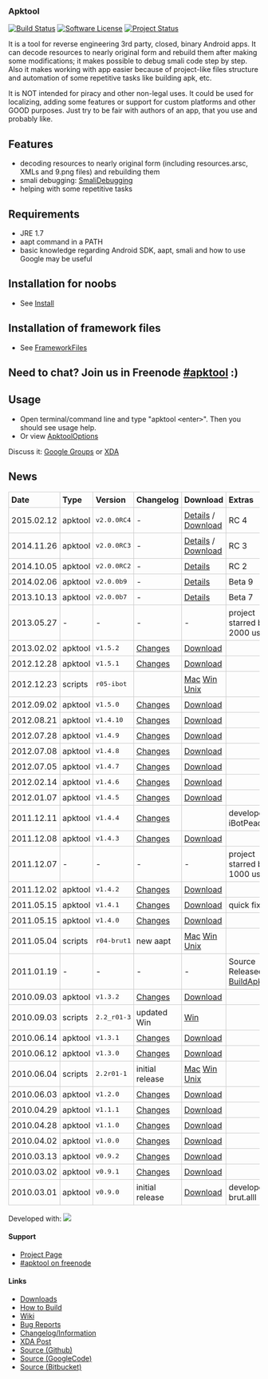 ### Apktool

[![Build Status](https://travis-ci.org/iBotPeaches/Apktool.svg?branch=master)](https://travis-ci.org/iBotPeaches/Apktool)
[![Software License](https://img.shields.io/badge/license-Apache%202.0-brightgreen.svg)](https://github.com/iBotPeaches/Apktool/blob/master/LICENSE)
[![Project Status](http://stillmaintained.com/iBotPeaches/Apktool.png)](http://stillmaintained.com/iBotPeaches/Apktool)

It is a tool for reverse engineering 3rd party, closed, binary Android apps. It can decode resources to nearly original form and rebuild them after making some modifications; it makes possible to debug smali code step by step. Also it makes working with app easier because of project-like files structure and automation of some repetitive tasks like building apk, etc.

It is NOT intended for piracy and other non-legal uses. It could be used for localizing, adding some features or support for custom platforms and other GOOD purposes. Just try to be fair with authors of an app, that you use and probably like.

<h2><a name="Features"></a>Features<a href="#Features" class="section_anchor"></a></h2><ul><li>decoding resources to nearly original form (including resources.arsc, XMLs and 9.png files) and rebuilding them </li><li>smali debugging: <a href="/p/android-apktool/wiki/SmaliDebugging">SmaliDebugging</a> </li><li>helping with some repetitive tasks </li></ul><h2><a name="Requirements"></a>Requirements<a href="#Requirements" class="section_anchor"></a></h2><ul><li>JRE 1.7 </li><li>aapt command in a PATH </li><li>basic knowledge regarding Android SDK, aapt, smali and how to use Google may be useful </li></ul><h2><a name="Installation_for_noobs"></a>Installation for noobs<a href="#Installation_for_noobs" class="section_anchor"></a></h2><ul><li>See <a href="/p/android-apktool/wiki/Install">Install</a> </li></ul><h2><a name="Installation_of_framework_files"></a>Installation of framework files<a href="#Installation_of_framework_files" class="section_anchor"></a></h2><ul><li>See <a href="/p/android-apktool/wiki/FrameworkFiles">FrameworkFiles</a> </li></ul><h2><a name="Need_to_chat?_Join_us_in_Freenode_:)"></a>Need to chat? Join us in Freenode <a href="http://webchat.freenode.net/?channels=apktool" rel="nofollow">#apktool</a> :)<a href="#Need_to_chat?_Join_us_in_Freenode_:)" class="section_anchor"></a></h2><h2><a name="Usage"></a>Usage<a href="#Usage" class="section_anchor"></a></h2><ul><li>Open terminal/command line and type &quot;apktool <tt>&lt;</tt>enter<tt>&gt;</tt>&quot;. Then you should see usage help. </li><li>Or view <a href="/p/android-apktool/wiki/ApktoolOptions">ApktoolOptions</a> </li></ul><p>Discuss it: <a href="http://groups.google.com/group/apktool" rel="nofollow">Google Groups</a> or <a href="http://forum.xda-developers.com/showthread.php?t=1755243" rel="nofollow">XDA</a> </p><h2><a name="News"></a>News<a href="#News" class="section_anchor"></a></h2><p><table class="wikitable"><tr><td style="border: 1px solid #ccc; padding: 5px;"> <strong>Date</strong> </td><td style="border: 1px solid #ccc; padding: 5px;"> <strong>Type</strong> </td><td style="border: 1px solid #ccc; padding: 5px;"> <strong>Version</strong> </td><td style="border: 1px solid #ccc; padding: 5px;"> <strong>Changelog</strong> </td><td style="border: 1px solid #ccc; padding: 5px;"> <strong>Download</strong> </td><td style="border: 1px solid #ccc; padding: 5px;"> <strong>Extras</strong> </td></tr> <tr><td style="border: 1px solid #ccc; padding: 5px;"> 2015.02.12 </td><td style="border: 1px solid #ccc; padding: 5px;"> apktool </td><td style="border: 1px solid #ccc; padding: 5px;"> <tt>v2.0.0RC4</tt> </td><td style="border: 1px solid #ccc; padding: 5px;"> - </td><td style="border: 1px solid #ccc; padding: 5px;"> <a href="http://connortumbleson.com/2015/02/12/apktool-2-0-0-rc4-released/" rel="nofollow">Details</a> / <a href="https://bitbucket.org/iBotPeaches/apktool/downloads/apktool_2.0.0rc4.jar" rel="nofollow">Download</a> </td><td style="border: 1px solid #ccc; padding: 5px;"> RC 4 </td></tr> <tr><td style="border: 1px solid #ccc; padding: 5px;"> 2014.11.26 </td><td style="border: 1px solid #ccc; padding: 5px;"> apktool </td><td style="border: 1px solid #ccc; padding: 5px;"> <tt>v2.0.0RC3</tt> </td><td style="border: 1px solid #ccc; padding: 5px;"> - </td><td style="border: 1px solid #ccc; padding: 5px;"> <a href="http://connortumbleson.com/2014/11/27/apktool-rc3-released/" rel="nofollow">Details</a> / <a href="https://bitbucket.org/iBotPeaches/apktool/downloads/apktool_2.0.0rc3.jar" rel="nofollow">Download</a> </td><td style="border: 1px solid #ccc; padding: 5px;"> RC 3 </td></tr> <tr><td style="border: 1px solid #ccc; padding: 5px;"> 2014.10.05 </td><td style="border: 1px solid #ccc; padding: 5px;"> apktool </td><td style="border: 1px solid #ccc; padding: 5px;"> <tt>v2.0.0RC2</tt> </td><td style="border: 1px solid #ccc; padding: 5px;"> - </td><td style="border: 1px solid #ccc; padding: 5px;"> <a href="http://connortumbleson.com/2014/10/05/apktool-2-0-0-rc2-released/" rel="nofollow">Details</a> </td><td style="border: 1px solid #ccc; padding: 5px;"> RC 2 </td></tr> <tr><td style="border: 1px solid #ccc; padding: 5px;"> 2014.02.06 </td><td style="border: 1px solid #ccc; padding: 5px;"> apktool </td><td style="border: 1px solid #ccc; padding: 5px;"> <tt>v2.0.0b9</tt> </td><td style="border: 1px solid #ccc; padding: 5px;"> - </td><td style="border: 1px solid #ccc; padding: 5px;"> <a href="http://connortumbleson.com/2014/02/06/apktool-2-0-0-beta-9-released/" rel="nofollow">Details</a> </td><td style="border: 1px solid #ccc; padding: 5px;"> Beta 9 </td></tr> <tr><td style="border: 1px solid #ccc; padding: 5px;"> 2013.10.13 </td><td style="border: 1px solid #ccc; padding: 5px;"> apktool </td><td style="border: 1px solid #ccc; padding: 5px;"> <tt>v2.0.0b7</tt> </td><td style="border: 1px solid #ccc; padding: 5px;"> - </td><td style="border: 1px solid #ccc; padding: 5px;"> <a href="http://connortumbleson.com/2013/10/13/apktool-2-0-0-beta-7-released/" rel="nofollow">Details</a> </td><td style="border: 1px solid #ccc; padding: 5px;"> Beta 7 </td></tr> <tr><td style="border: 1px solid #ccc; padding: 5px;"> 2013.05.27 </td><td style="border: 1px solid #ccc; padding: 5px;"> - </td><td style="border: 1px solid #ccc; padding: 5px;"> - </td><td style="border: 1px solid #ccc; padding: 5px;"> - </td><td style="border: 1px solid #ccc; padding: 5px;"> - </td><td style="border: 1px solid #ccc; padding: 5px;"> project starred by 2000 users! </td></tr> <tr><td style="border: 1px solid #ccc; padding: 5px;"> 2013.02.02 </td><td style="border: 1px solid #ccc; padding: 5px;"> apktool </td><td style="border: 1px solid #ccc; padding: 5px;"> <tt>v1.5.2</tt> </td><td style="border: 1px solid #ccc; padding: 5px;"> <a href="http://code.google.com/p/android-apktool/wiki/Changelog#1.5.2" rel="nofollow">Changes</a> </td><td style="border: 1px solid #ccc; padding: 5px;"> <a href="http://code.google.com/p/android-apktool/downloads/detail?name=apktool1.5.2.tar.bz2" rel="nofollow">Download</a></td><td style="border: 1px solid #ccc; padding: 5px;"> </td></tr> <tr><td style="border: 1px solid #ccc; padding: 5px;"> 2012.12.28 </td><td style="border: 1px solid #ccc; padding: 5px;"> apktool </td><td style="border: 1px solid #ccc; padding: 5px;"> <tt>v1.5.1</tt> </td><td style="border: 1px solid #ccc; padding: 5px;"> <a href="http://code.google.com/p/android-apktool/wiki/Changelog#1.5.1" rel="nofollow">Changes</a> </td><td style="border: 1px solid #ccc; padding: 5px;"> <a href="http://code.google.com/p/android-apktool/downloads/detail?name=apktool1.5.1.tar.bz2" rel="nofollow">Download</a></td><td style="border: 1px solid #ccc; padding: 5px;"> </td></tr> <tr><td style="border: 1px solid #ccc; padding: 5px;"> 2012.12.23 </td><td style="border: 1px solid #ccc; padding: 5px;"> scripts </td><td style="border: 1px solid #ccc; padding: 5px;"> <tt>r05-ibot</tt> </td><td style="border: 1px solid #ccc; padding: 5px;">  </td><td style="border: 1px solid #ccc; padding: 5px;"><a href="http://code.google.com/p/android-apktool/downloads/detail?name=apktool-install-macosx-r05-ibot.tar.bz2" rel="nofollow">Mac</a> <a href="http://code.google.com/p/android-apktool/downloads/detail?name=apktool-install-windows-r05-ibot.tar.bz2" rel="nofollow">Win</a> <a href="http://code.google.com/p/android-apktool/downloads/detail?name=apktool-install-linux-r05-ibot.tar.bz2" rel="nofollow">Unix</a> </td><td style="border: 1px solid #ccc; padding: 5px;">  </td></tr> <tr><td style="border: 1px solid #ccc; padding: 5px;"> 2012.09.02 </td><td style="border: 1px solid #ccc; padding: 5px;"> apktool </td><td style="border: 1px solid #ccc; padding: 5px;"> <tt>v1.5.0</tt> </td><td style="border: 1px solid #ccc; padding: 5px;"> <a href="http://code.google.com/p/android-apktool/wiki/Changelog#1.5.0" rel="nofollow">Changes</a> </td><td style="border: 1px solid #ccc; padding: 5px;"> <a href="http://code.google.com/p/android-apktool/downloads/detail?name=apktool1.5.0.tar.bz2" rel="nofollow">Download</a></td><td style="border: 1px solid #ccc; padding: 5px;"> </td></tr> <tr><td style="border: 1px solid #ccc; padding: 5px;"> 2012.08.21 </td><td style="border: 1px solid #ccc; padding: 5px;"> apktool </td><td style="border: 1px solid #ccc; padding: 5px;"> <tt>v1.4.10</tt> </td><td style="border: 1px solid #ccc; padding: 5px;"> <a href="http://code.google.com/p/android-apktool/wiki/Changelog#1.4.9" rel="nofollow">Changes</a> </td><td style="border: 1px solid #ccc; padding: 5px;"> <a href="http://code.google.com/p/android-apktool/downloads/detail?name=apktool1.4.9.tar.bz2" rel="nofollow">Download</a></td><td style="border: 1px solid #ccc; padding: 5px;"> </td></tr> <tr><td style="border: 1px solid #ccc; padding: 5px;"> 2012.07.28 </td><td style="border: 1px solid #ccc; padding: 5px;"> apktool </td><td style="border: 1px solid #ccc; padding: 5px;"> <tt>v1.4.9</tt> </td><td style="border: 1px solid #ccc; padding: 5px;"> <a href="http://code.google.com/p/android-apktool/wiki/Changelog#1.4.8" rel="nofollow">Changes</a> </td><td style="border: 1px solid #ccc; padding: 5px;"> <a href="http://code.google.com/p/android-apktool/downloads/detail?name=apktool1.4.8.tar.bz2" rel="nofollow">Download</a></td><td style="border: 1px solid #ccc; padding: 5px;"> </td></tr> <tr><td style="border: 1px solid #ccc; padding: 5px;"> 2012.07.08 </td><td style="border: 1px solid #ccc; padding: 5px;"> apktool </td><td style="border: 1px solid #ccc; padding: 5px;"> <tt>v1.4.8</tt> </td><td style="border: 1px solid #ccc; padding: 5px;"> <a href="http://code.google.com/p/android-apktool/wiki/Changelog#1.4.8" rel="nofollow">Changes</a> </td><td style="border: 1px solid #ccc; padding: 5px;"> <a href="http://code.google.com/p/android-apktool/downloads/detail?name=apktool1.4.8.tar.bz2" rel="nofollow">Download</a></td><td style="border: 1px solid #ccc; padding: 5px;"> </td></tr> <tr><td style="border: 1px solid #ccc; padding: 5px;"> 2012.07.05 </td><td style="border: 1px solid #ccc; padding: 5px;"> apktool </td><td style="border: 1px solid #ccc; padding: 5px;"> <tt>v1.4.7</tt> </td><td style="border: 1px solid #ccc; padding: 5px;"> <a href="http://code.google.com/p/android-apktool/wiki/Changelog#1.4.7" rel="nofollow">Changes</a> </td><td style="border: 1px solid #ccc; padding: 5px;"> <a href="http://code.google.com/p/android-apktool/downloads/detail?name=apktool1.4.7.tar.bz2" rel="nofollow">Download</a></td><td style="border: 1px solid #ccc; padding: 5px;"> </td></tr> <tr><td style="border: 1px solid #ccc; padding: 5px;"> 2012.02.14 </td><td style="border: 1px solid #ccc; padding: 5px;"> apktool </td><td style="border: 1px solid #ccc; padding: 5px;"> <tt>v1.4.6</tt> </td><td style="border: 1px solid #ccc; padding: 5px;"> <a href="http://code.google.com/p/android-apktool/wiki/Changelog#1.4.6" rel="nofollow">Changes</a> </td><td style="border: 1px solid #ccc; padding: 5px;"> <a href="http://code.google.com/p/android-apktool/downloads/detail?name=apktool1.4.6.tar.bz2" rel="nofollow">Download</a></td><td style="border: 1px solid #ccc; padding: 5px;"> </td></tr> <tr><td style="border: 1px solid #ccc; padding: 5px;"> 2012.01.07 </td><td style="border: 1px solid #ccc; padding: 5px;"> apktool </td><td style="border: 1px solid #ccc; padding: 5px;"> <tt>v1.4.5</tt> </td><td style="border: 1px solid #ccc; padding: 5px;"> <a href="http://code.google.com/p/android-apktool/wiki/Changelog#1.4.5" rel="nofollow">Changes</a> </td><td style="border: 1px solid #ccc; padding: 5px;"> <a href="http://code.google.com/p/android-apktool/downloads/detail?name=apktool1.4.5.tar.bz2" rel="nofollow">Download</a></td><td style="border: 1px solid #ccc; padding: 5px;"> </td></tr> <tr><td style="border: 1px solid #ccc; padding: 5px;"> 2011.12.11 </td><td style="border: 1px solid #ccc; padding: 5px;"> apktool </td><td style="border: 1px solid #ccc; padding: 5px;"> <tt>v1.4.4</tt> </td><td style="border: 1px solid #ccc; padding: 5px;"> <a href="http://code.google.com/p/android-apktool/wiki/Changelog#1.4.4" rel="nofollow">Changes</a> </td><td style="border: 1px solid #ccc; padding: 5px;"> </td><td style="border: 1px solid #ccc; padding: 5px;"> developer: iBotPeaches </td></tr> <tr><td style="border: 1px solid #ccc; padding: 5px;"> 2011.12.08 </td><td style="border: 1px solid #ccc; padding: 5px;"> apktool </td><td style="border: 1px solid #ccc; padding: 5px;"> <tt>v1.4.3</tt> </td><td style="border: 1px solid #ccc; padding: 5px;"> <a href="http://code.google.com/p/android-apktool/wiki/Changelog#1.4.3" rel="nofollow">Changes</a> </td><td style="border: 1px solid #ccc; padding: 5px;"> <a href="http://code.google.com/p/android-apktool/downloads/detail?name=apktool1.4.3.tar.bz2" rel="nofollow">Download</a></td><td style="border: 1px solid #ccc; padding: 5px;"> </td></tr> <tr><td style="border: 1px solid #ccc; padding: 5px;"> 2011.12.07 </td><td style="border: 1px solid #ccc; padding: 5px;"> - </td><td style="border: 1px solid #ccc; padding: 5px;"> - </td><td style="border: 1px solid #ccc; padding: 5px;"> - </td><td style="border: 1px solid #ccc; padding: 5px;"> - </td><td style="border: 1px solid #ccc; padding: 5px;"> project starred by 1000 users! </td></tr> <tr><td style="border: 1px solid #ccc; padding: 5px;"> 2011.12.02 </td><td style="border: 1px solid #ccc; padding: 5px;"> apktool </td><td style="border: 1px solid #ccc; padding: 5px;"> <tt>v1.4.2</tt> </td><td style="border: 1px solid #ccc; padding: 5px;"> <a href="http://code.google.com/p/android-apktool/wiki/Changelog#1.4.2" rel="nofollow">Changes</a> </td><td style="border: 1px solid #ccc; padding: 5px;"> <a href="http://code.google.com/p/android-apktool/downloads/detail?name=apktool1.4.2.tar.bz2" rel="nofollow">Download</a></td><td style="border: 1px solid #ccc; padding: 5px;"> </td></tr> <tr><td style="border: 1px solid #ccc; padding: 5px;"> 2011.05.15 </td><td style="border: 1px solid #ccc; padding: 5px;"> apktool </td><td style="border: 1px solid #ccc; padding: 5px;"> <tt>v1.4.1</tt> </td><td style="border: 1px solid #ccc; padding: 5px;"> <a href="http://code.google.com/p/android-apktool/wiki/Changelog#1.4.1" rel="nofollow">Changes</a> </td><td style="border: 1px solid #ccc; padding: 5px;"> <a href="http://code.google.com/p/android-apktool/downloads/detail?name=apktool1.4.1.tar.bz2" rel="nofollow">Download</a></td><td style="border: 1px solid #ccc; padding: 5px;"> quick fix </td></tr> <tr><td style="border: 1px solid #ccc; padding: 5px;"> 2011.05.15 </td><td style="border: 1px solid #ccc; padding: 5px;"> apktool </td><td style="border: 1px solid #ccc; padding: 5px;"> <tt>v1.4.0</tt> </td><td style="border: 1px solid #ccc; padding: 5px;"> <a href="http://code.google.com/p/android-apktool/wiki/Changelog#1.4.0" rel="nofollow">Changes</a> </td><td style="border: 1px solid #ccc; padding: 5px;"> <a href="http://code.google.com/p/android-apktool/downloads/detail?name=apktool1.4.0.tar.bz2" rel="nofollow">Download</a></td><td style="border: 1px solid #ccc; padding: 5px;"> </td></tr> <tr><td style="border: 1px solid #ccc; padding: 5px;"> 2011.05.04 </td><td style="border: 1px solid #ccc; padding: 5px;"> scripts </td><td style="border: 1px solid #ccc; padding: 5px;"> <tt>r04-brut1</tt> </td><td style="border: 1px solid #ccc; padding: 5px;"> new aapt </td><td style="border: 1px solid #ccc; padding: 5px;"> <a href="http://code.google.com/p/android-apktool/downloads/detail?name=apktool-install-macosx-r04-brut1.tar.bz2" rel="nofollow">Mac</a> <a href="http://code.google.com/p/android-apktool/downloads/detail?name=apktool-install-windows-r04-brut1.tar.bz2" rel="nofollow">Win</a> <a href="http://code.google.com/p/android-apktool/downloads/detail?name=apktool-install-linux-r04-brut1.tar.bz2" rel="nofollow">Unix</a> </td><td style="border: 1px solid #ccc; padding: 5px;">  </td></tr> <tr><td style="border: 1px solid #ccc; padding: 5px;"> 2011.01.19 </td><td style="border: 1px solid #ccc; padding: 5px;"> - </td><td style="border: 1px solid #ccc; padding: 5px;"> - </td><td style="border: 1px solid #ccc; padding: 5px;"> - </td><td style="border: 1px solid #ccc; padding: 5px;"> - </td><td style="border: 1px solid #ccc; padding: 5px;"> Source Released <a href="/p/android-apktool/wiki/BuildApktool">BuildApktool</a> </td></tr> <tr><td style="border: 1px solid #ccc; padding: 5px;"> 2010.09.03 </td><td style="border: 1px solid #ccc; padding: 5px;"> apktool </td><td style="border: 1px solid #ccc; padding: 5px;"> <tt>v1.3.2</tt> </td><td style="border: 1px solid #ccc; padding: 5px;"> <a href="http://code.google.com/p/android-apktool/wiki/Changelog#1.3.2" rel="nofollow">Changes</a> </td><td style="border: 1px solid #ccc; padding: 5px;"> <a href="http://code.google.com/p/android-apktool/downloads/detail?name=apktool1.3.2.tar.bz2" rel="nofollow">Download</a></td><td style="border: 1px solid #ccc; padding: 5px;"> </td></tr> <tr><td style="border: 1px solid #ccc; padding: 5px;"> 2010.09.03 </td><td style="border: 1px solid #ccc; padding: 5px;"> scripts </td><td style="border: 1px solid #ccc; padding: 5px;"> <tt>2.2_r01-3</tt> </td><td style="border: 1px solid #ccc; padding: 5px;"> updated Win </td><td style="border: 1px solid #ccc; padding: 5px;"> <a href="http://code.google.com/p/android-apktool/downloads/detail?name=apktool-install-windows-2.2_r01-3.tar.bz2" rel="nofollow">Win</a> </td><td style="border: 1px solid #ccc; padding: 5px;"> </td></tr> <tr><td style="border: 1px solid #ccc; padding: 5px;"> 2010.06.14 </td><td style="border: 1px solid #ccc; padding: 5px;"> apktool </td><td style="border: 1px solid #ccc; padding: 5px;"> <tt>v1.3.1</tt> </td><td style="border: 1px solid #ccc; padding: 5px;"> <a href="http://code.google.com/p/android-apktool/wiki/Changelog#1.3.1" rel="nofollow">Changes</a> </td><td style="border: 1px solid #ccc; padding: 5px;"> <a href="http://code.google.com/p/android-apktool/downloads/detail?name=apktool-1.3.1.tar.bz2" rel="nofollow">Download</a></td><td style="border: 1px solid #ccc; padding: 5px;"> </td></tr> <tr><td style="border: 1px solid #ccc; padding: 5px;"> 2010.06.12 </td><td style="border: 1px solid #ccc; padding: 5px;"> apktool </td><td style="border: 1px solid #ccc; padding: 5px;"> <tt>v1.3.0</tt> </td><td style="border: 1px solid #ccc; padding: 5px;"> <a href="http://code.google.com/p/android-apktool/wiki/Changelog#1.3.0" rel="nofollow">Changes</a> </td><td style="border: 1px solid #ccc; padding: 5px;"> <a href="http://code.google.com/p/android-apktool/downloads/detail?name=apktool-1.3.0.tar.bz2" rel="nofollow">Download</a></td><td style="border: 1px solid #ccc; padding: 5px;"> </td></tr> <tr><td style="border: 1px solid #ccc; padding: 5px;"> 2010.06.04 </td><td style="border: 1px solid #ccc; padding: 5px;"> scripts </td><td style="border: 1px solid #ccc; padding: 5px;"> <tt>2.2r01-1</tt> </td><td style="border: 1px solid #ccc; padding: 5px;"> initial release </td><td style="border: 1px solid #ccc; padding: 5px;"> <a href="http://code.google.com/p/android-apktool/downloads/detail?name=apktool-install-macos-2.2_r01-1.tar.bz2" rel="nofollow">Mac</a> <a href="http://code.google.com/p/android-apktool/downloads/detail?name=apktool-install-windows-2.2_r01-1.zip" rel="nofollow">Win</a> <a href="http://code.google.com/p/android-apktool/downloads/detail?name=apktool-install-linux-2.2_r01-1.tar.bz2" rel="nofollow">Unix</a> </td><td style="border: 1px solid #ccc; padding: 5px;">  </td></tr> <tr><td style="border: 1px solid #ccc; padding: 5px;"> 2010.06.03 </td><td style="border: 1px solid #ccc; padding: 5px;"> apktool </td><td style="border: 1px solid #ccc; padding: 5px;"> <tt>v1.2.0</tt> </td><td style="border: 1px solid #ccc; padding: 5px;"> <a href="http://code.google.com/p/android-apktool/wiki/Changelog#1.2.0" rel="nofollow">Changes</a> </td><td style="border: 1px solid #ccc; padding: 5px;"> <a href="http://code.google.com/p/android-apktool/downloads/detail?name=apktool-1.2.0.tar.bz2" rel="nofollow">Download</a></td><td style="border: 1px solid #ccc; padding: 5px;"> </td></tr> <tr><td style="border: 1px solid #ccc; padding: 5px;"> 2010.04.29 </td><td style="border: 1px solid #ccc; padding: 5px;"> apktool </td><td style="border: 1px solid #ccc; padding: 5px;"> <tt>v1.1.1</tt> </td><td style="border: 1px solid #ccc; padding: 5px;"> <a href="http://code.google.com/p/android-apktool/wiki/Changelog#1.1.1" rel="nofollow">Changes</a> </td><td style="border: 1px solid #ccc; padding: 5px;"> <a href="http://code.google.com/p/android-apktool/downloads/detail?name=apktool-1.1.1.tar.bz2" rel="nofollow">Download</a></td><td style="border: 1px solid #ccc; padding: 5px;"> </td></tr> <tr><td style="border: 1px solid #ccc; padding: 5px;"> 2010.04.28 </td><td style="border: 1px solid #ccc; padding: 5px;"> apktool </td><td style="border: 1px solid #ccc; padding: 5px;"> <tt>v1.1.0</tt> </td><td style="border: 1px solid #ccc; padding: 5px;"> <a href="http://code.google.com/p/android-apktool/wiki/Changelog#1.1.0" rel="nofollow">Changes</a> </td><td style="border: 1px solid #ccc; padding: 5px;"> <a href="http://code.google.com/p/android-apktool/downloads/detail?name=apktool-1.1.0.tar.bz2" rel="nofollow">Download</a></td><td style="border: 1px solid #ccc; padding: 5px;"> </td></tr> <tr><td style="border: 1px solid #ccc; padding: 5px;"> 2010.04.02 </td><td style="border: 1px solid #ccc; padding: 5px;"> apktool </td><td style="border: 1px solid #ccc; padding: 5px;"> <tt>v1.0.0</tt> </td><td style="border: 1px solid #ccc; padding: 5px;"> <a href="http://code.google.com/p/android-apktool/wiki/Changelog#1.0.0" rel="nofollow">Changes</a> </td><td style="border: 1px solid #ccc; padding: 5px;"> <a href="http://code.google.com/p/android-apktool/downloads/detail?name=apktool-1.0.0.tar.bz2" rel="nofollow">Download</a></td><td style="border: 1px solid #ccc; padding: 5px;"> </td></tr> <tr><td style="border: 1px solid #ccc; padding: 5px;"> 2010.03.13 </td><td style="border: 1px solid #ccc; padding: 5px;"> apktool </td><td style="border: 1px solid #ccc; padding: 5px;"> <tt>v0.9.2</tt> </td><td style="border: 1px solid #ccc; padding: 5px;"> <a href="http://code.google.com/p/android-apktool/wiki/Changelog#0.9.2" rel="nofollow">Changes</a> </td><td style="border: 1px solid #ccc; padding: 5px;"> <a href="http://code.google.com/p/android-apktool/downloads/detail?name=apktool-0.9.2.tar.bz2" rel="nofollow">Download</a></td><td style="border: 1px solid #ccc; padding: 5px;"> </td></tr> <tr><td style="border: 1px solid #ccc; padding: 5px;"> 2010.03.02 </td><td style="border: 1px solid #ccc; padding: 5px;"> apktool </td><td style="border: 1px solid #ccc; padding: 5px;"> <tt>v0.9.1</tt> </td><td style="border: 1px solid #ccc; padding: 5px;"> <a href="http://code.google.com/p/android-apktool/wiki/Changelog#0.9.1" rel="nofollow">Changes</a> </td><td style="border: 1px solid #ccc; padding: 5px;"> <a href="http://code.google.com/p/android-apktool/downloads/detail?name=apktool-0.9.1.tar.bz2" rel="nofollow">Download</a></td><td style="border: 1px solid #ccc; padding: 5px;"> </td></tr> <tr><td style="border: 1px solid #ccc; padding: 5px;"> 2010.03.01 </td><td style="border: 1px solid #ccc; padding: 5px;"> apktool </td><td style="border: 1px solid #ccc; padding: 5px;"> <tt>v0.9.0</tt> </td><td style="border: 1px solid #ccc; padding: 5px;"> initial release </td><td style="border: 1px solid #ccc; padding: 5px;"> <a href="http://code.google.com/p/android-apktool/downloads/detail?name=apktool-0.9.0.tar.bz2" rel="nofollow">Download</a></td><td style="border: 1px solid #ccc; padding: 5px;"> developer: brut.alll </td></tr> </table></p><p>Developed with: <a href="http://www.jetbrains.com/idea/" rel="nofollow"><img src="http://www.jetbrains.com/idea/opensource/img/all/banners/idea125x37_white.gif" /></a> </p>

#### Support
- [Project Page](http://code.google.com/p/android-apktool/)
- [#apktool on freenode](http://webchat.freenode.net/?channels=apktool)

#### Links
- [Downloads](https://code.google.com/p/android-apktool/wiki/DownloadInstructions)
- [How to Build](https://code.google.com/p/android-apktool/wiki/BuildApktool)
- [Wiki](http://code.google.com/p/android-apktool/w/list)
- [Bug Reports](http://code.google.com/p/android-apktool/issues/list)
- [Changelog/Information](http://code.google.com/p/android-apktool/wiki/Changelog)
- [XDA Post](http://forum.xda-developers.com/showthread.php?p=28366939)
- [Source (Github)](https://github.com/iBotPeaches/Apktool)
- [Source (GoogleCode)](http://code.google.com/p/android-apktool/source/list)
- [Source (Bitbucket)](https://bitbucket.org/iBotPeaches/apktool/)

